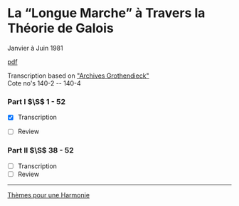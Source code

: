 # La “Longue Marche” à Travers la Théorie de Galois
Janvier à Juin 1981 

[pdf](https://agrothendieck.github.io/divers/galois.pdf)

Transcription based on ["Archives Grothendieck"](https://grothendieck.umontpellier.fr/archives-grothendieck/) <br>
Cote no's 140-2 -- 140-4

### Part I $\S$ 1 - 52

- [x] Transcription
- [ ] Review



### Part II $\S$ 38 - 52

- [ ] Transcription
- [ ] Review

---

[Thèmes pour une Harmonie](https://agrothendieck.github.io/)
